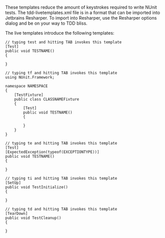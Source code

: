 These templates reduce the amount of keystrokes required to write NUnit tests. The tdd-livetemplates.xml file is in a format that can be imported into Jetbrains Resharper. To import into Resharper, use the Resharper options dialog and be on your way to TDD bliss.

The live templates introduce the following templates:

    // typing test and hitting TAB invokes this template
    [Test]
    public void TESTNAME()
    {

    }

    // typing tf and hitting TAB invokes this template
    using NUnit.Framework;

    namespace NAMESPACE
    {
        [TestFixture]
        public class CLASSNAMEFixture
        {
            [Test]
            public void TESTNAME()
            {
        
            }
        }
    }

    // typing te and hitting TAB invokes this template
    [Test]
    [ExpectedException(typeof(EXCEPTIONTYPE))]
    public void TESTNAME()
    {

    }

    // typing ti and hitting TAB invokes this template
    [SetUp]
    public void TestInitialize()
    {

    }

    // typing td and hitting TAB invokes this template    
    [TearDown]
    public void TestCleanup()
    {

    }